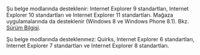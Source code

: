 Şu belge modlarında desteklenir: Internet Explorer 9 standartları, Internet Explorer 10 standartları ve Internet Explorer 11 standartları. Mağaza uygulamalarında da desteklenir (Windows 8 ve Windows Phone 8.1). Bkz. [Sürüm Bilgisi](../../javascript/reference/javascript-version-information.md).  
  
 Şu belge modlarında desteklenmez: Quirks, Internet Explorer 6 standartları, Internet Explorer 7 standartları ve Internet Explorer 8 standartları.